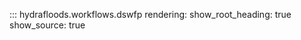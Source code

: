 ::: hydrafloods.workflows.dswfp
    rendering:
      show_root_heading: true
      show_source: true 